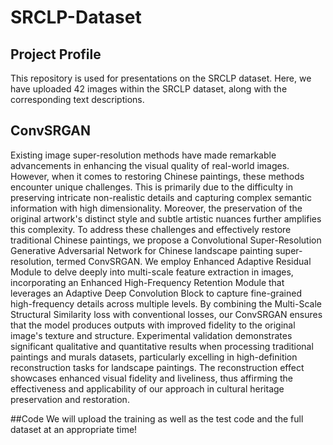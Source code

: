 # SRCLP-Dataset
## Project Profile
This repository is used for presentations on the SRCLP dataset. Here, we have uploaded 42 images within the SRCLP dataset, along with the corresponding text descriptions.

## ConvSRGAN
Existing image super-resolution methods have made remarkable advancements in enhancing the visual quality of real-world images. However, when it comes to restoring Chinese paintings, these methods encounter unique challenges. This is primarily due to the difficulty in preserving intricate non-realistic details and capturing complex semantic information with high dimensionality. Moreover, the preservation of the original artwork's distinct style and subtle artistic nuances further amplifies this complexity. To address these challenges and effectively restore traditional Chinese paintings, we propose a Convolutional Super-Resolution Generative Adversarial Network for Chinese landscape painting super-resolution, termed ConvSRGAN. We employ Enhanced Adaptive Residual Module to delve deeply into multi-scale feature extraction in images, incorporating an Enhanced High-Frequency Retention Module that leverages an Adaptive Deep Convolution Block to capture fine-grained high-frequency details across multiple levels. By combining the Multi-Scale Structural Similarity loss with conventional losses, our ConvSRGAN ensures that the model produces outputs with improved fidelity to the original image's texture and structure. Experimental validation demonstrates significant qualitative and quantitative results when processing traditional paintings and murals datasets, particularly excelling in high-definition reconstruction tasks for landscape paintings. The reconstruction effect showcases enhanced visual fidelity and liveliness, thus affirming the effectiveness and applicability of our approach in cultural heritage preservation and restoration.

##Code
We will upload the training as well as the test code and the full dataset at an appropriate time!
